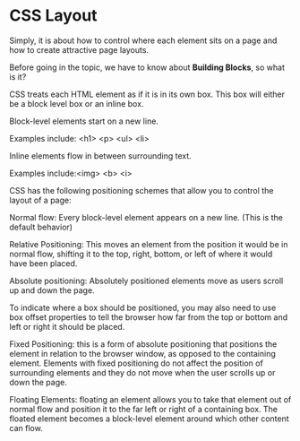 # CSS Layout

Simply, it is about how to control where each element sits on a page and how to create attractive page layouts.

Before going in the topic, we have to know about **Building Blocks**, so what is it?

CSS treats each HTML element as if it is in its own box. This box will either be a block level box or an inline box.

Block-level elements start on a new line.

Examples include: \<h1> \<p> \<ul> \<li>

Inline elements flow in between surrounding text.

Examples include:\<img> \<b> \<i>

CSS has the following positioning schemes that allow you to control the layout of a page:

Normal flow: Every block-level element appears on a new line. (This is the default behavior)

Relative Positioning: This moves an element from the position it would be in normal flow, shifting it to the top, right, bottom, or left of where it would have been placed.

Absolute positioning: Absolutely positioned elements move as users scroll up and down the page.

To indicate where a box should be positioned, you may also need to use box offset properties to tell the browser how far from the top or bottom and left or right it should be placed.

Fixed Positioning: this is a form of absolute positioning that positions the element in relation to the browser window, as opposed to the containing element.
Elements with fixed positioning do not affect the position of surrounding elements and they do not move when the user scrolls up or down the page.

Floating Elements: floating an element allows you to take that element out of normal flow and position it to the far left or right of a containing box.
The floated element becomes a block-level element around which other content can flow.



